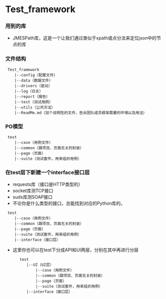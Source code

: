 # Test_framework
### 用到的库
* JMESPath库，这是一个让我们通过类似于xpath或点分法来定位json中的节点的库
### 文件结构
```
 Test_framework
    |--config（配置文件）
    |--data（数据文件）
    |--drivers（驱动）
    |--log（日志）
    |--report（报告）
    |--test（测试用例）
    |--utils（公共方法）
    |--ReadMe.md（加个说明性的文件，告诉团队成员框架需要的环境以及用法）
```

### PO模型
```
 test
    |--case（用例文件）
    |--common（跟项目、页面无关的封装）
    |--page（页面）
    |--suite（测试套件，用来组织用例）
```

### 在test层下新建一个interface接口层
* requests库（接口是HTTP类型的）
* socket库测TCP接口
* suds库测SOAP接口
* 不论你是什么类型的接口，总能找到对应的Python库的。
```
 test
    |--case（用例文件）
    |--common（跟项目、页面无关的封装）
    |--page（页面）
    |--suite（测试套件，用来组织用例）
    |--interface（接口层）
```
* 这里你也可以在test下分成API和UI两层，分别在其中再进行分层
   ```
      test
         |--UI（UI层）
             |--case（用例文件）
             |--common（跟项目、页面无关的封装）
             |--page（页面）
             |--suite（测试套件，用来组织用例）
         |--interface（接口层）
   ```
   